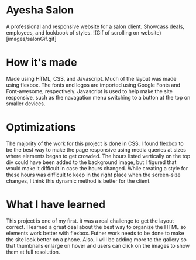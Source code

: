 # Ayesha Salon
A professional and responsive website for a salon client. Showcass deals, employees, and lookbook of styles.
!(Gif of scrolling on website)[images/salonGif.gif]
# How it's made
Made using HTML, CSS, and Javascript. Much of the layout was made using flexbox. The fonts and logos are imported using Google Fonts and Font-awesome, respectively. 
Javascript is used to help make the site responsive, such as the navagation menu switching to a button at the top on smaller devices.
# Optimizations
The majority of the work for this project is done in CSS. I found flexbox to be the best way to make the page responsive using media queries at sizes where elements
began to get crowded. The hours listed vertically on the top div could have been added to the background image, but I figured that would make it difficult in case
the hours changed. While creating a style for these hours was difficult to keep in the right place when the screen-size changes, I think this dynamic method is
better for the client.
# What I have learned
This project is one of my first. it was a real challenge to get the layout correct. I learned a great deal about the best way to organize the HTML so elements work
better with flexbox. Futher work needs to be done to make the site look better on a phone. Also, I will be adding more to the gallery so that thumbnails enlarge on
hover and users can click on the images to show them at full resolution.
